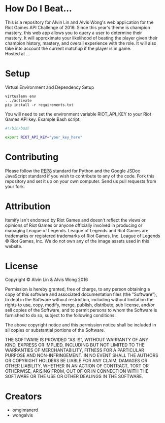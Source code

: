# How Do I Beat...
This is a repository for Alvin Lin and Alvis Wong's web application for the
Riot Games API Challenge of 2016.
Since this year's theme is champion mastery, this web app allows you to query a
user to determine their mastery. It will approximate your likelihood of beating
the player given their champion history, mastery, and overall experience with
the role. It will also take into account the current matchup if the player
is in game.  
Hosted at ...

# Setup
Virtual Environment and Dependency Setup
```
virtualenv env
. ./activate
pip install -r requirements.txt
```
You will need to set the environment variable RIOT_API_KEY to your Riot Games
API key.
Example Bash script:
```bash
#!/bin/bash

export RIOT_API_KEY="your_key_here"
```

# Contributing
Please follow the [PEP8](http://pep8.org) standard for Python and the Google
JSDoc JavaScript standard if you wish to contribute to any of the code.
Fork this repository and set it up on your own computer.
Send us pull requests from your fork.

# Attribution
Itemify isn't endorsed by Riot Games and doesn't reflect the views or opinions
of Riot Games or anyone officially involved in producing or managing League of
Legends. League of Legends and Riot Games are trademarks or registered
trademarks of Riot Games, Inc. League of Legends &copy; Riot Games, Inc.
We do not own any of the image assets used in this website.

# License
Copyright &copy; Alvin Lin & Alvis Wong 2016

Permission is hereby granted, free of charge, to any person obtaining a copy of
this software and associated documentation files (the "Software"), to deal in
the Software without restriction, including without limitation the rights to
use, copy, modify, merge, publish, distribute, sub license, and/or sell copies
of the Software, and to permit persons to whom the Software is furnished to do
so, subject to the following conditions:

The above copyright notice and this permission notice shall be included in all
copies or substantial portions of the Software.

THE SOFTWARE IS PROVIDED "AS IS", WITHOUT WARRANTY OF ANY KIND, EXPRESS OR
IMPLIED, INCLUDING BUT NOT LIMITED TO THE WARRANTIES OF MERCHANTABILITY,
FITNESS FOR A PARTICULAR PURPOSE AND NON-INFRINGEMENT. IN NO EVENT SHALL THE
AUTHORS OR COPYRIGHT HOLDERS BE LIABLE FOR ANY CLAIM, DAMAGES OR OTHER
LIABILITY, WHETHER IN AN ACTION OF CONTRACT, TORT OR OTHERWISE, ARISING FROM,
OUT OF OR IN CONNECTION WITH THE SOFTWARE OR THE USE OR OTHER DEALINGS IN THE
SOFTWARE.

# Creators
  - omgimanerd
  - wongalvis

